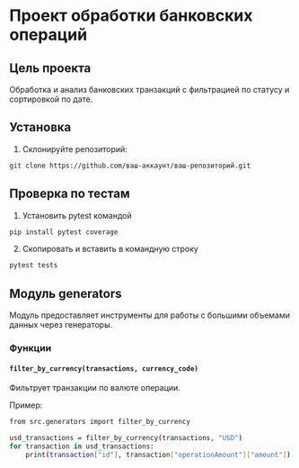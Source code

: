 # Проект обработки банковских операций

## Цель проекта
Обработка и анализ банковских транзакций с фильтрацией по статусу и сортировкой по дате.

## Установка
1. Склонируйте репозиторий:
```bash
git clone https://github.com/ваш-аккаунт/ваш-репозиторий.git
```
## Проверка по тестам
1. Установить pytest командой
```bash
pip install pytest coverage
```
2. Скопировать и вставить в командную строку
```bash
pytest tests
```

## Модуль generators

Модуль предоставляет инструменты для работы с большими объемами данных через генераторы.

### Функции

#### `filter_by_currency(transactions, currency_code)`
Фильтрует транзакции по валюте операции.

Пример:
```bash
from src.generators import filter_by_currency

usd_transactions = filter_by_currency(transactions, "USD")
for transaction in usd_transactions:
    print(transaction["id"], transaction["operationAmount"]["amount"])
```
